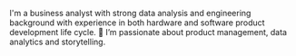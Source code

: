 I'm a business analyst with strong data analysis and engineering background with experience in both hardware and software product development life cycle.
👀 I’m passionate about product management, data analytics and storytelling.

<!---
AnonymousHippo21/AnonymousHippo21 is a ✨ special ✨ repository because its `README.md` (this file) appears on your GitHub profile.
You can click the Preview link to take a look at your changes.
--->
